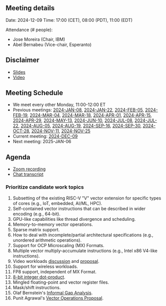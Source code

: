 ## Meeting details

Date: 2024-12-09
Time: 17:00 (CET), 08:00 (PDT), 11:00 (EDT)

Attendance (# people):

- Jose Moreira (Chair, IBM)
- Abel Bernabeu (Vice-chair, Esperanto)

## Disclaimer

- [Slides](https://docs.google.com/presentation/d/1LNhpuNwU54TgwGfcl-Fgf4HUFxCxh0AztPaeqMuRQRw/edit?pli=1#slide=id.p1)
- [Video](https://wiki.riscv.org/display/HOME/Meeting+Disclosures)

## Meeting Schedule

- We meet every other Monday, 11:00-12:00 ET
- Previous meetings: [2024-JAN-08](https://github.com/riscv-admin/vector/tree/main/minutes/2024/2024-01-08), [2024-JAN-22](https://github.com/riscv-admin/vector/tree/main/minutes/2024/2024-01-22), [2024-FEB-05](https://github.com/riscv-admin/vector/tree/main/minutes/2024/2024-02-05), [2024-FEB-19](https://github.com/riscv-admin/vector/tree/main/minutes/2024/2024-02-19), [2024-MAR-04](https://github.com/riscv-admin/vector/tree/main/minutes/2024/2024-03-04), [2024-MAR-18](https://github.com/riscv-admin/vector/tree/main/minutes/2024/2024-03-18), [2024-APR-01](https://github.com/riscv-admin/vector/tree/main/minutes/2024/2024-04-01), [2024-APR-15](https://github.com/riscv-admin/vector/tree/main/minutes/2024/2024-04-15), [2024-APR-29](https://github.com/riscv-admin/vector/tree/main/minutes/2024/2024-04-29), [2024-MAY-13](https://github.com/riscv-admin/vector/tree/main/minutes/2024/2024-05-13), [2024-JUN-10](https://github.com/riscv-admin/vector/tree/main/minutes/2024/2024-06-10), [2024-JUL-08](https://github.com/riscv-admin/vector/tree/main/minutes/2024/2024-07-08), [2024-JUL-22](https://github.com/riscv-admin/vector/tree/main/minutes/2024/2024-07-22), [2024-AUG-05](https://github.com/riscv-admin/vector/tree/main/minutes/2024/2024-08-05), [2024-AUG-19](https://github.com/riscv-admin/vector/tree/main/minutes/2024/2024-08-19), [2024-SEP-16](https://github.com/riscv-admin/vector/tree/main/minutes/2024/2024-09-16), [2024-SEP-30](https://github.com/riscv-admin/vector/tree/main/minutes/2024/2024-09-30), [2024-OCT-28](https://github.com/riscv-admin/vector/tree/main/minutes/2024/2024-10-28), [2024-NOV-11](https://github.com/riscv-admin/vector/tree/main/minutes/2024/2024-11-11), [2024-NOV-25](https://github.com/riscv-admin/vector/tree/main/minutes/2024/2024-11-25)
- Current meeting: [2024-DEC-09](https://github.com/riscv-admin/vector/tree/main/minutes/2024/2024-12-09)
- Next meeting: 2025-JAN-06

## Agenda
- [Zoom recording]()
- [Chat transcript]()

### Prioritize candidate work topics
1. Subsetting of the existing RISC-V "V" vector extension for specific types of cores (e.g., IoT, embedded, AI/ML, HPC).
2. Self-contained vector instructions that can be described in wider encoding (e.g., 64-bit).
3. GPU-like capabilities like thread divergence and scheduling.
4. Memory-to-memory vector operations.
5. Sparse matrix support.
6. How to deal with incomplete/partial architectural specifications (e.g., unordered arithmetic operations).
7. Support for OCP Microscaling (MX) Formats.
8. Multiple vector multiply-accumulate instructions (e.g., Intel x86 V4-like instructions).
9. Video workloads [discussion](https://lists.riscv.org/g/sig-vector/topic/vector_operations_for_video/108187661) and [proposal](https://lf-rise.atlassian.net/wiki/spaces/HOME/pages/8588516/RISCV64+new+vector+instructions+requirements+for+video+multimedia).
10. Support for wireless workloads.
11. FP8 support, independent of MX Format.
12. [8-bit integer dot-product](https://github.com/riscv/riscv-dot-product/releases/download/v0.0.1/dot-product.pdf).
13. Mingled floating-point and vector register files.
14. Mask/shift instructions.
15. Olaf Bernstein's [Informal Gap Analysis](https://gist.github.com/camel-cdr/99a41367d6529f390d25e36ca3e4b626).
16. Punit Agrawal's [Vector Operations Proposal](https://lf-rise.atlassian.net/wiki/spaces/HOME/pages/145948673/Vector+Operations+Proposals+-+Draft+Document).


